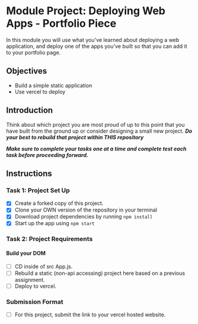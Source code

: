 # Module Project: Deploying Web Apps - Portfolio Piece

In this module you will use what you've learned about deploying a web application, and deploy one of the apps you've built so that you can add it to your portfolio page.


## Objectives
- Build a simple static application
- Use vercel to deploy

## Introduction
Think about which project you are most proud of up to this point that you have built from the ground up or consider designing a small new project. ***Do your best to rebuild that project within THIS repository***

***Make sure to complete your tasks one at a time and complete test each task before proceeding forward.***

## Instructions
### Task 1: Project Set Up
* [x] Create a forked copy of this project.
* [x] Clone your OWN version of the repository in your terminal
* [x] Download project dependencies by running `npm install`
* [x] Start up the app using `npm start`

### Task 2: Project Requirements
#### Build your DOM
* [ ] CD inside of src App.js.
* [ ] Rebuild a static (non-api accessing) project here based on a previous assignment.
* [ ] Deploy to vercel.

### Submission Format
- [ ] For this project, submit the link to your vercel hosted website.
